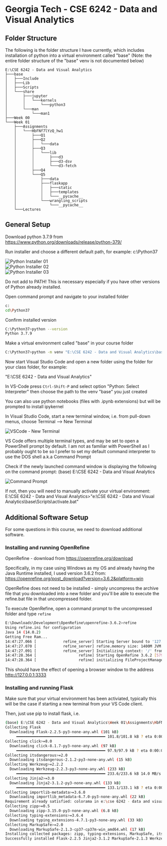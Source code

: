 # Georgia Tech - CSE 6242 - Data and Visual Analytics

## Folder Structure

The following is the folder structure I have currently, which includes installation of python into a virtual environment called "base" (Note: the entire folder structure of the "base" venv is not documented below)

```
E:\CSE 6242 - Data and Visual Analytics
├───base
│   ├───Include
│   ├───Lib
│   ├───Scripts
│   └───share
│       ├───jupyter
│       │   └───kernels
│       │       └───python3
│       └───man
│           └───man1
├───Week 00
└───Week 01
    ├───Assignments
    │   └───HbFNf7lYzQ_hw1
    │       ├───Q1
    │       ├───Q2
    │       │   └───data
    │       ├───Q3
    │       │   └───lib
    │       │       ├───d3
    │       │       ├───d3-dsv
    │       │       └───d3-fetch
    │       ├───Q4
    │       └───Q5
    │           ├───data
    │           ├───flaskapp
    │           │   ├───static
    │           │   ├───templates
    │           │   └───__pycache__
    │           └───wrangling_scripts
    │               └───__pycache__
    └───Lectures
```


## General Setup

Download python 3.7.9 from https://www.python.org/downloads/release/python-379/

Run installer and choose a different default path, for example:
c:\Python37

![Python Installer 01](images/InstallPython01.png)  
![Python Installer 02](images/InstallPython02.png)  
![Python Installer 03](images/InstallPython03.png)  

Do not add to PATH! This is necessary especially if you have other versions of Python already installed.

Open command prompt and navigate to your installed folder

```sh
c:
cd\Python37
```

Confirm installed version

```sh
C:\Python37>python --version
Python 3.7.9
```

Make a virtual environment called "base" in your course folder

```sh
C:\Python37>python -m venv "E:\CSE 6242 - Data and Visual Analytics\base"
```

Now start Visual Studio Code and open a new folder using the folder for your class folder, for example:

"E:\CSE 6242 - Data and Visual Analytics"

In VS-Code press `Ctrl-Shift-P` and select option "Python: Select Interpreter" then choose the path to the venv "base" you just created

You can also use python notebooks (files with .ipynb extensions) but will be prompted to install ipykernel

In Visual Studio Code, start a new terminal window, i.e. from pull-down menus, choose Terminal --> New Terminal

![VSCode - New Terminal](images/VSCode_NewTerminal.png)

VS Code offers multiple terminal types, and may be set to open a PowerShell prompt by default. I am not as familiar with PowerShell as I probably ought to be so I prefer to set my default command interpreter to use the DOS shell a.k.a Command Prompt

Check if the newly launched command window is  displaying the following on the command prompt:
(base) E:\CSE 6242 - Data and Visual Analytics

![Command Prompt](images/CommandPrompt01.png)

If not, then you will need to manually activate your virtual environment:
E:\CSE 6242 - Data and Visual Analytics>"e:\CSE 6242 - Data and Visual Analytics\base\Scripts\activate.bat"


## Additional Software Setup


For some questions in this course, we need to download additional software.

### Installing and running OpenRefine

OpenRefine - download from https://openrefine.org/download

Specifically, in my case using Windows as my OS and already having the Java Runtime installed, I used version 3.6.2 from: https://openrefine.org/post_download?version=3.6.2&platform=win

OpenRefine does not need to be installed - simply uncompress the archive file that you downloaded into a new folder and you'll be able to execute the refine.bat file in that uncompressed folder.

To execute OpenRefine, open a command prompt to the uncompressed folder and type `refine`

```sh
E:\Downloads\Development\OpenRefine\openrefine-3.6.2>refine
Using refine.ini for configuration
Java 14 (14.0.2)
Getting Free Ram...
14:47:27.066 [            refine_server] Starting Server bound to '127.0.0.1:3333' (0ms)
14:47:27.070 [            refine_server] refine.memory size: 1400M JVM Max heap: 1468006400 (4ms)
14:47:27.091 [            refine_server] Initializing context: '/' from 'E:\Downloads\Development\OpenRefine\openrefine-3.6.2\webapp' (21ms)
14:47:28.364 [                   refine] Starting OpenRefine 3.6.2 [579a6f7]... (1273ms)
14:47:28.364 [                   refine] initializing FileProjectManager with dir (0ms)
```

This should have the effect of opening a browser window to the address http://127.0.0.1:3333

### Installing and running Flask

Make sure that your virtual environment has been activiated, typically this will be the case if starting a new terminal from your VS Code client.

Then, just use pip to install flask, i.e.

```sh
(base) E:\CSE 6242 - Data and Visual Analytics\Week 01\Assignments\HbFNf7lYzQ_hw1\Q5>pip install Flask
Collecting Flask
  Downloading Flask-2.2.5-py3-none-any.whl (101 kB)
     ━━━━━━━━━━━━━━━━━━━━━━━━━━━━━━━━━━━━━━━━ 101.8/101.8 kB ? eta 0:00:00
Collecting click>=8.0
  Downloading click-8.1.7-py3-none-any.whl (97 kB)
     ━━━━━━━━━━━━━━━━━━━━━━━━━━━━━━━━━━━━━━━━ 97.9/97.9 kB ? eta 0:00:00
Collecting itsdangerous>=2.0
  Downloading itsdangerous-2.1.2-py3-none-any.whl (15 kB)
Collecting Werkzeug>=2.2.2
  Downloading Werkzeug-2.2.3-py3-none-any.whl (233 kB)
     ━━━━━━━━━━━━━━━━━━━━━━━━━━━━━━━━━━━━━━━━ 233.6/233.6 kB 14.0 MB/s eta 0:00:00
Collecting Jinja2>=3.0
  Downloading Jinja2-3.1.2-py3-none-any.whl (133 kB)
     ━━━━━━━━━━━━━━━━━━━━━━━━━━━━━━━━━━━━━━━━ 133.1/133.1 kB ? eta 0:00:00
Collecting importlib-metadata>=3.6.0
  Downloading importlib_metadata-6.7.0-py3-none-any.whl (22 kB)
Requirement already satisfied: colorama in e:\cse 6242 - data and visual analytics\base\lib\site-packages (from click>=8.0->Flask) (0.4.6)
Collecting zipp>=0.5
  Downloading zipp-3.15.0-py3-none-any.whl (6.8 kB)
Collecting typing-extensions>=3.6.4
  Downloading typing_extensions-4.7.1-py3-none-any.whl (33 kB)
Collecting MarkupSafe>=2.0
  Downloading MarkupSafe-2.1.3-cp37-cp37m-win_amd64.whl (17 kB)
Installing collected packages: zipp, typing-extensions, MarkupSafe, itsdangerous, Werkzeug, Jinja2, importlib-metadata, click, Flask
Successfully installed Flask-2.2.5 Jinja2-3.1.2 MarkupSafe-2.1.3 Werkzeug-2.2.3 click-8.1.7 importlib-metadata-6.7.0 itsdangerous-2.1.2 typing-extensions-4.7.1 zipp-3.15.0
```